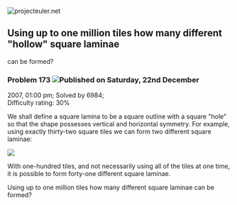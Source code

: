 ![projecteuler.net](images/print_page_logo.png)

## Using up to one million tiles how many different "hollow" square laminae
can be formed?

### Problem 173 ![](images/icon_info.png)Published on Saturday, 22nd December
2007, 01:00 pm; Solved by 6984;  
Difficulty rating: 30%

We shall define a square lamina to be a square outline with a square "hole" so
that the shape possesses vertical and horizontal symmetry. For example, using
exactly thirty-two square tiles we can form two different square laminae:

![](project/images/p173_square_laminas.gif)

With one-hundred tiles, and not necessarily using all of the tiles at one
time, it is possible to form forty-one different square laminae.

Using up to one million tiles how many different square laminae can be formed?

  
  

